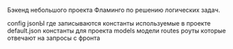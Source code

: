 Бэкенд небольшого проекта Фламинго по решению логических задач.

config jsonЫ где записываются константы используемые в проекте
default.json константы для проекта
models модели
routes роуты которые отвечают на запросы с фронта